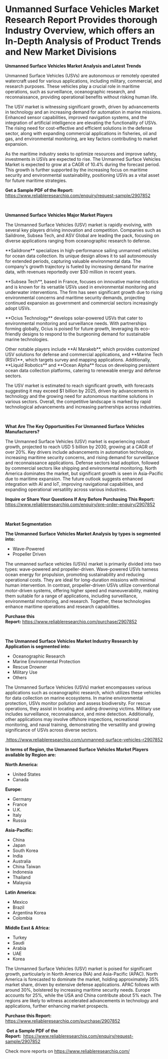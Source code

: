 <p><h1>Unmanned Surface Vehicles Market Research Report Provides thorough Industry Overview, which offers an In-Depth Analysis of Product Trends and New Market Divisions</h1></p><p><strong>Unmanned Surface Vehicles Market Analysis and Latest Trends</strong></p>
<p><p>Unmanned Surface Vehicles (USVs) are autonomous or remotely operated watercraft used for various applications, including military, commercial, and research purposes. These vehicles play a crucial role in maritime operations, such as surveillance, oceanographic research, and reconnaissance, providing operational benefits without risking human life. </p><p>The USV market is witnessing significant growth, driven by advancements in technology and an increasing demand for automation in marine missions. Enhanced sensor capabilities, improved navigation systems, and the integration of artificial intelligence are elevating the functionality of USVs. The rising need for cost-effective and efficient solutions in the defense sector, along with expanding commercial applications in fisheries, oil and gas, and environmental monitoring, are key factors contributing to market expansion.</p><p>As the maritime industry seeks to optimize resources and improve safety, investments in USVs are expected to rise. The Unmanned Surface Vehicles Market is expected to grow at a CAGR of 10.4% during the forecast period. This growth is further supported by the increasing focus on maritime security and environmental sustainability, positioning USVs as a vital asset for future maritime strategies.</p></p>
<p><strong>Get a Sample PDF of the Report:&nbsp;</strong> <a href="https://www.reliableresearchiq.com/enquiry/request-sample/2907852?utm_campaign=3296&utm_medium=2&utm_source=Github&utm_content=ia&utm_term=12032025&utm_id=unmanned-surface-vehicles">https://www.reliableresearchiq.com/enquiry/request-sample/2907852</a></p>
<p>&nbsp;</p>
<p><strong>Unmanned Surface Vehicles Major Market Players</strong></p>
<p><p>The Unmanned Surface Vehicles (USV) market is rapidly evolving, with several key players driving innovation and competition. Companies such as Saildrone, Subsea Tech, and ASV Global are leading the pack, focusing on diverse applications ranging from oceanographic research to defense.</p><p>**Saildrone** specializes in high-performance sailing unmanned vehicles for ocean data collection. Its unique design allows it to sail autonomously for extended periods, capturing valuable environmental data. The company's growth trajectory is fueled by increasing demand for marine data, with revenues reportedly over $30 million in recent years.</p><p>**Subsea Tech**, based in France, focuses on innovative marine robotics and is known for its versatile USVs used in environmental monitoring and underwater interventions. The firm has seen significant growth due to rising environmental concerns and maritime security demands, projecting continued expansion as government and commercial sectors increasingly adopt USVs. </p><p>**Ocius Technology** develops solar-powered USVs that cater to environmental monitoring and surveillance needs. With partnerships forming globally, Ocius is poised for future growth, leveraging its eco-friendly designs to respond to the burgeoning demand for sustainable marine technologies. </p><p>Other notable players include **Al Marakeb**, which provides customized USV solutions for defense and commercial applications, and **Marine Tech (RSV)**, which targets survey and mapping applications. Additionally, **Liquid Robotics** and **Ocean Alpha** focus on developing persistent ocean data collection platforms, catering to renewable energy and defense sectors.</p><p>The USV market is estimated to reach significant growth, with forecasts suggesting it may exceed $1 billion by 2025, driven by advancements in technology and the growing need for autonomous maritime solutions in various sectors. Overall, the competitive landscape is marked by rapid technological advancements and increasing partnerships across industries.</p></p>
<p>&nbsp;</p>
<p><strong>What Are The Key Opportunities For Unmanned Surface Vehicles Manufacturers?</strong></p>
<p><p>The Unmanned Surface Vehicles (USV) market is experiencing robust growth, projected to reach USD 5 billion by 2030, growing at a CAGR of over 20%. Key drivers include advancements in automation technology, increasing maritime security concerns, and rising demand for surveillance and reconnaissance applications. Defense sectors lead adoption, followed by commercial sectors like shipping and environmental monitoring. North America dominates the market, but significant growth is seen in Asia-Pacific due to maritime expansion. The future outlook suggests enhanced integration with AI and IoT, improving navigational capabilities, and expanding operational versatility across various industries.</p></p>
<p><strong>Inquire or Share Your Questions If Any Before Purchasing This Report:</strong> <a href="https://www.reliableresearchiq.com/enquiry/pre-order-enquiry/2907852?utm_campaign=3296&utm_medium=2&utm_source=Github&utm_content=ia&utm_term=12032025&utm_id=unmanned-surface-vehicles">https://www.reliableresearchiq.com/enquiry/pre-order-enquiry/2907852</a></p>
<p>&nbsp;</p>
<p><strong>Market Segmentation</strong></p>
<p><strong>The Unmanned Surface Vehicles Market Analysis by types is segmented into:</strong></p>
<p><ul><li>Wave-Powered</li><li>Propeller Driven</li></ul></p>
<p><p>The unmanned surface vehicles (USVs) market is primarily divided into two types: wave-powered and propeller-driven. Wave-powered USVs harness ocean energy for propulsion, promoting sustainability and reducing operational costs. They are ideal for long-duration missions with minimal human intervention. In contrast, propeller-driven USVs utilize conventional motor-driven systems, offering higher speed and maneuverability, making them suitable for a range of applications, including surveillance, environmental monitoring, and research. Together, these technologies enhance maritime operations and research capabilities.</p></p>
<p><strong>Purchase this Report:&nbsp;</strong><a href="https://www.reliableresearchiq.com/purchase/2907852?utm_campaign=3296&utm_medium=2&utm_source=Github&utm_content=ia&utm_term=12032025&utm_id=unmanned-surface-vehicles">https://www.reliableresearchiq.com/purchase/2907852</a></p>
<p>&nbsp;</p>
<p><strong>The Unmanned Surface Vehicles Market Industry Research by Application is segmented into:</strong></p>
<p><ul><li>Oceanographic Research</li><li>Marine Environmental Protection</li><li>Rescue Drowner</li><li>Military Use</li><li>Others</li></ul></p>
<p><p>The Unmanned Surface Vehicles (USVs) market encompasses various applications such as oceanographic research, which utilizes these vehicles for data collection on marine ecosystems. In marine environmental protection, USVs monitor pollution and assess biodiversity. For rescue operations, they assist in locating and aiding drowning victims. Military use includes surveillance, reconnaissance, and mine detection. Additionally, other applications may involve offshore inspections, recreational monitoring, and naval training, demonstrating the versatility and growing significance of USVs across diverse sectors.</p></p>
<p><a href="https://www.reliableresearchiq.com/unmanned-surface-vehicles-r2907852?utm_campaign=3296&utm_medium=2&utm_source=Github&utm_content=ia&utm_term=12032025&utm_id=unmanned-surface-vehicles">&nbsp;https://www.reliableresearchiq.com/unmanned-surface-vehicles-r2907852</a></p>
<p><strong>In terms of Region, the Unmanned Surface Vehicles Market Players available by Region are:</strong></p>
<p>
    <p> <strong> North America: </strong>
        <ul>
            <li>United States</li>
            <li>Canada</li>
        </ul>
        </p> 
    <p> <strong> Europe: </strong>
        <ul>
            <li>Germany</li>
            <li>France</li>
            <li>U.K.</li>
            <li>Italy</li>
            <li>Russia</li>
        </ul>
        </p> 
    <p> <strong> Asia-Pacific: </strong>
        <ul>
            <li>China</li>
            <li>Japan</li>
            <li>South Korea</li>
            <li>India</li>
            <li>Australia</li>
            <li>China Taiwan</li>
            <li>Indonesia</li>
            <li>Thailand</li>
            <li>Malaysia</li>
        </ul>
        </p> 
    <p> <strong> Latin America: </strong>
        <ul>
            <li>Mexico</li>
            <li>Brazil</li>
            <li>Argentina Korea</li>
            <li>Colombia</li>
        </ul>
        </p> 
    <p> <strong> Middle East & Africa: </strong>
        <ul>
            <li>Turkey</li>
            <li>Saudi</li>
            <li>Arabia</li>
            <li>UAE</li>
            <li>Korea</li>
        </ul>
    </p>
    </p>
<p><p>The Unmanned Surface Vehicles (USV) market is poised for significant growth, particularly in North America (NA) and Asia-Pacific (APAC). North America is forecasted to dominate the market, holding approximately 35% market share, driven by extensive defense applications. APAC follows with around 30%, bolstered by increasing maritime security needs. Europe accounts for 25%, while the USA and China contribute about 5% each. The regions are likely to witness accelerated advancements in technology and applications, further enhancing market prospects.</p></p>
<p><strong>Purchase this Report: </strong><a href="https://www.reliableresearchiq.com/purchase/2907852?utm_campaign=3296&utm_medium=2&utm_source=Github&utm_content=ia&utm_term=12032025&utm_id=unmanned-surface-vehicles">https://www.reliableresearchiq.com/purchase/2907852</a></p>
<p>&nbsp;<strong>Get a Sample PDF of the Report:&nbsp;&nbsp;</strong><a href="https://www.reliableresearchiq.com/enquiry/request-sample/2907852?utm_campaign=3296&utm_medium=2&utm_source=Github&utm_content=ia&utm_term=12032025&utm_id=unmanned-surface-vehicles">https://www.reliableresearchiq.com/enquiry/request-sample/2907852</a></p>
<p><strong></strong></p>
<p>Check more reports on <a href="https://www.reliableresearchiq.com/?utm_campaign=3296&utm_medium=2&utm_source=Github&utm_content=ia&utm_term=12032025&utm_id=unmanned-surface-vehicles">https://www.reliableresearchiq.com/</a></p>